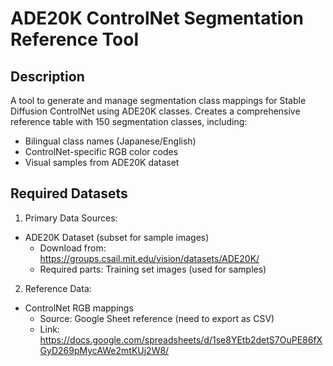 # ADE20K ControlNet Segmentation Reference Tool

## Description
A tool to generate and manage segmentation class mappings for Stable Diffusion ControlNet using ADE20K classes. Creates a comprehensive reference table with 150 segmentation classes, including:
- Bilingual class names (Japanese/English)
- ControlNet-specific RGB color codes
- Visual samples from ADE20K dataset

## Required Datasets

1. Primary Data Sources:
- ADE20K Dataset (subset for sample images)
  - Download from: https://groups.csail.mit.edu/vision/datasets/ADE20K/
  - Required parts: Training set images (used for samples)

2. Reference Data:
- ControlNet RGB mappings
  - Source: Google Sheet reference (need to export as CSV)
  - Link: https://docs.google.com/spreadsheets/d/1se8YEtb2detS7OuPE86fXGyD269pMycAWe2mtKUj2W8/

